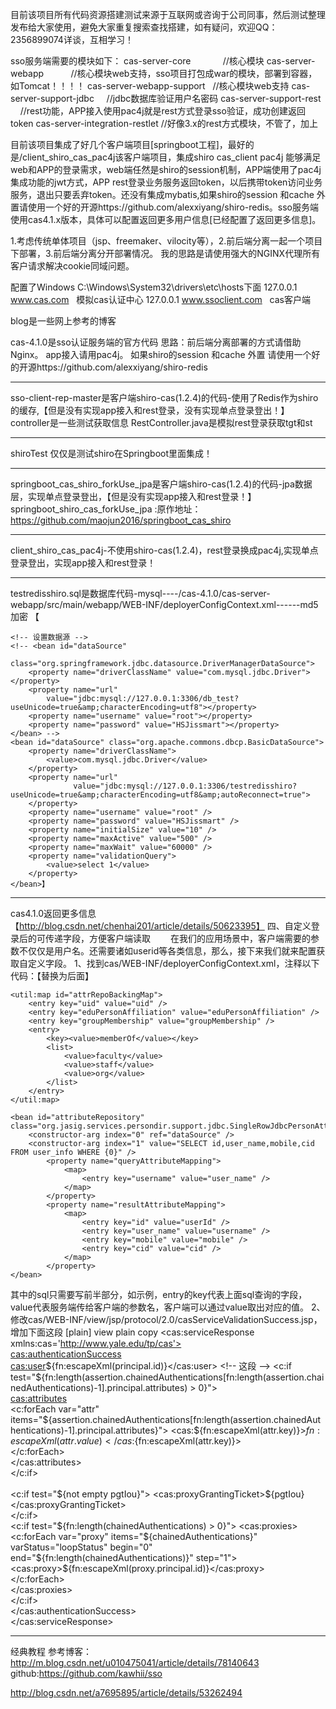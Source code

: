 目前该项目所有代码资源搭建测试来源于互联网或咨询于公司同事，然后测试整理发布给大家使用，避免大家重复搜索查找搭建，如有疑问，欢迎QQ：2356899074详谈，互相学习！

sso服务端需要的模块如下：
 cas-server-core             //核心模块
 cas-server-webapp           //核心模块web支持，sso项目打包成war的模块，部署到容器，如Tomcat！！！！
 cas-server-webapp-support   //核心模块web支持
 cas-server-support-jdbc     //jdbc数据库验证用户名密码
 cas-server-support-rest     //rest功能，APP接入使用pac4j就是rest方式登录sso验证，成功创建返回token
 cas-server-integration-restlet //好像3.x的rest方式模块，不管了，加上

目前该项目集成了好几个客户端项目[springboot工程]，最好的是/client_shiro_cas_pac4j该客户端项目，集成shiro cas_client pac4j 能够满足web和APP的登录需求，web端任然是shiro的session机制，APP端使用了pac4j集成功能的jwt方式，APP rest登录业务服务返回token，以后携带token访问业务服务，退出只要丢弃token。还没有集成mybatis,如果shiro的session 和cache 外置请使用一个好的开源https://github.com/alexxiyang/shiro-redis。sso服务端使用cas4.1.x版本，具体可以配置返回更多用户信息[已经配置了返回更多信息]。


1.考虑传统单体项目（jsp、freemaker、vilocity等），2.前后端分离一起一个项目下部署，3.前后端分离分开部署情况。
我的思路是请使用强大的NGINX代理所有客户请求解决cookie同域问题。



配置了Windows  C:\Windows\System32\drivers\etc\hosts下面
127.0.0.1 www.cas.com   模拟cas认证中心
127.0.0.1 www.ssoclient.com   cas客户端



blog是一些网上参考的博客




cas-4.1.0是sso认证服务端的官方代码
思路：前后端分离部署的方式请借助Nginx。
app接入请用pac4j。
如果shiro的session 和cache 外置 请使用一个好的开源https://github.com/alexxiyang/shiro-redis




**************************************************************************************************************************************
sso-client-rep-master是客户端shiro-cas(1.2.4)的代码-使用了Redis作为shiro的缓存,【但是没有实现app接入和rest登录，没有实现单点登录登出！】
controller是一些测试获取信息
RestController.java是模拟rest登录获取tgt和st


**************************************************************************************************************************************
shiroTest 仅仅是测试shiro在Springboot里面集成！


**************************************************************************************************************************************
springboot_cas_shiro_forkUse_jpa是客户端shiro-cas(1.2.4)的代码-jpa数据层，实现单点登录登出，【但是没有实现app接入和rest登录！】
springboot_shiro_cas_forkUse_jpa :原作地址：https://github.com/maojun2016/springboot_cas_shiro


**************************************************************************************************************************************
client_shiro_cas_pac4j-不使用shiro-cas(1.2.4)，rest登录换成pac4j,实现单点登录登出，实现app接入和rest登录！






**************************************************************************************************************************************
testredisshiro.sql是数据库代码-mysql----/cas-4.1.0/cas-server-webapp/src/main/webapp/WEB-INF/deployerConfigContext.xml------md5加密
【<!-- 通过数据库验证身份，这个得自己去实现 admin  admin -->
	<bean id="primaryAuthenticationHandler"
		class="org.jasig.cas.adaptors.jdbc.QueryDatabaseAuthenticationHandler"
		p:dataSource-ref="dataSource" p:passwordEncoder-ref="passwordEncoder"
		p:sql="select password from tb_user where username = ? and active = 1" />

	<!-- 设置数据源 -->
	<!-- <bean id="dataSource"
		class="org.springframework.jdbc.datasource.DriverManagerDataSource">
		<property name="driverClassName" value="com.mysql.jdbc.Driver"></property>
		<property name="url"
			value="jdbc:mysql://127.0.0.1:3306/db_test?useUnicode=true&amp;characterEncoding=utf8"></property>
		<property name="username" value="root"></property>
		<property name="password" value="HSJissmart"></property>
	</bean> -->
	<bean id="dataSource" class="org.apache.commons.dbcp.BasicDataSource">
		<property name="driverClassName">
			<value>com.mysql.jdbc.Driver</value>
		</property>
		<property name="url" 
		          value="jdbc:mysql://127.0.0.1:3306/testredisshiro?useUnicode=true&amp;characterEncoding=utf8&amp;autoReconnect=true">
		</property>
		<property name="username" value="root" />
		<property name="password" value="HSJissmart" />
		<property name="initialSize" value="10" />
		<property name="maxActive" value="500" />
		<property name="maxWait" value="60000" />
		<property name="validationQuery">
			<value>select 1</value>
		</property>
	</bean>】

********************************************************************************************************************************
cas4.1.0返回更多信息【http://blog.csdn.net/chenhai201/article/details/50623395】
四、自定义登录后的可传递字段，方便客户端读取
　　在我们的应用场景中，客户端需要的参数不仅仅是用户名。还需要诸如userid等各类信息，那么，接下来我们就来配置获取自定义字段。
1、找到cas/WEB-INF/deployerConfigContext.xml，注释以下代码：【替换为后面】
<bean id="attributeRepository" class="org.jasig.services.persondir.support.NamedStubPersonAttributeDao"  
          p:backingMap-ref="attrRepoBackingMap" />  
  
    <util:map id="attrRepoBackingMap">  
        <entry key="uid" value="uid" />  
        <entry key="eduPersonAffiliation" value="eduPersonAffiliation" />  
        <entry key="groupMembership" value="groupMembership" />  
        <entry>  
            <key><value>memberOf</value></key>  
            <list>  
                <value>faculty</value>  
                <value>staff</value>  
                <value>org</value>  
            </list>  
        </entry>  
    </util:map>  
 
    <bean id="attributeRepository" class="org.jasig.services.persondir.support.jdbc.SingleRowJdbcPersonAttributeDao">  
        <constructor-arg index="0" ref="dataSource" />  
        <constructor-arg index="1" value="SELECT id,user_name,mobile,cid FROM user_info WHERE {0}" />  
            <property name="queryAttributeMapping">  
                <map>  
                    <entry key="username" value="user_name" />  
                </map>  
            </property>  
            <property name="resultAttributeMapping">  
                <map>  
                    <entry key="id" value="userId" />  
                    <entry key="user_name" value="username" />  
                    <entry key="mobile" value="mobile" />  
                    <entry key="cid" value="cid" />  
                </map>  
            </property>  
    </bean>  
其中的sql只需要写前半部分，如示例，entry的key代表上面sql查询的字段，value代表服务端传给客户端的参数名，客户端可以通过value取出对应的值。
2、修改cas/WEB-INF/view/jsp/protocol/2.0/casServiceValidationSuccess.jsp，增加下面这段
[plain] view plain copy
<cas:serviceResponse xmlns:cas='http://www.yale.edu/tp/cas'>  
    <cas:authenticationSuccess>  
        <cas:user>${fn:escapeXml(principal.id)}</cas:user>  
        <!-- 这段 -->  
        <c:if test="${fn:length(assertion.chainedAuthentications[fn:length(assertion.chainedAuthentications)-1].principal.attributes) > 0}">  
            <cas:attributes>  
                <c:forEach var="attr" items="${assertion.chainedAuthentications[fn:length(assertion.chainedAuthentications)-1].principal.attributes}">  
                    <cas:${fn:escapeXml(attr.key)}>${fn:escapeXml(attr.value)}</cas:${fn:escapeXml(attr.key)}>  
                </c:forEach>  
            </cas:attributes>  
        </c:if>  
        <!-- 这段 end-->  
        <c:if test="${not empty pgtIou}">  
            <cas:proxyGrantingTicket>${pgtIou}</cas:proxyGrantingTicket>  
        </c:if>  
        <c:if test="${fn:length(chainedAuthentications) > 0}">  
            <cas:proxies>  
                <c:forEach var="proxy" items="${chainedAuthentications}" varStatus="loopStatus" begin="0" end="${fn:length(chainedAuthentications)}" step="1">  
                    <cas:proxy>${fn:escapeXml(proxy.principal.id)}</cas:proxy>  
                </c:forEach>  
            </cas:proxies>  
        </c:if>  
    </cas:authenticationSuccess>  
</cas:serviceResponse>  
********************************************************************************************************************************









经典教程
参考博客：http://m.blog.csdn.net/u010475041/article/details/78140643
github:https://github.com/kawhii/sso

http://blog.csdn.net/a7695895/article/details/53262494

